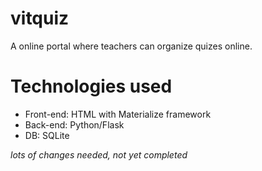 # vitquiz
A online portal where teachers can organize quizes online. 

# Technologies used
* Front-end: HTML with Materialize framework
* Back-end: Python/Flask
* DB: SQLite

*lots of changes needed, not yet completed*